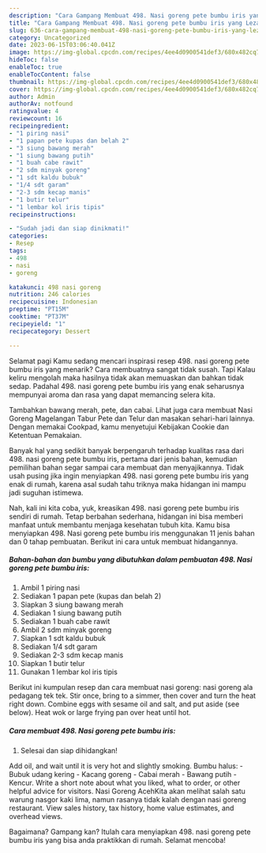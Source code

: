 ```yaml
---
description: "Cara Gampang Membuat 498. Nasi goreng pete bumbu iris yang Lezat Sekali}"
title: "Cara Gampang Membuat 498. Nasi goreng pete bumbu iris yang Lezat Sekali}"
slug: 636-cara-gampang-membuat-498-nasi-goreng-pete-bumbu-iris-yang-lezat-sekali
category: Uncategorized
date: 2023-06-15T03:06:40.041Z
image: https://img-global.cpcdn.com/recipes/4ee4d0900541def3/680x482cq70/498-nasi-goreng-pete-bumbu-iris-foto-resep-utama.jpg
hideToc: false
enableToc: true
enableTocContent: false
thumbnail: https://img-global.cpcdn.com/recipes/4ee4d0900541def3/680x482cq70/498-nasi-goreng-pete-bumbu-iris-foto-resep-utama.jpg
cover: https://img-global.cpcdn.com/recipes/4ee4d0900541def3/680x482cq70/498-nasi-goreng-pete-bumbu-iris-foto-resep-utama.jpg
author: Admin
authorAv: notfound
ratingvalue: 4
reviewcount: 16
recipeingredient:
- "1 piring nasi"
- "1 papan pete kupas dan belah 2"
- "3 siung bawang merah"
- "1 siung bawang putih"
- "1 buah cabe rawit"
- "2 sdm minyak goreng"
- "1 sdt kaldu bubuk"
- "1/4 sdt garam"
- "2-3 sdm kecap manis"
- "1 butir telur"
- "1 lembar kol iris tipis"
recipeinstructions:

- "Sudah jadi dan siap dinikmati!"
categories:
- Resep
tags:
- 498
- nasi
- goreng

katakunci: 498 nasi goreng 
nutrition: 246 calories
recipecuisine: Indonesian
preptime: "PT15M"
cooktime: "PT37M"
recipeyield: "1"
recipecategory: Dessert

---
```



Selamat pagi Kamu sedang mencari inspirasi resep 498. nasi goreng pete bumbu iris yang menarik? Cara membuatnya sangat tidak susah. Tapi Kalau keliru mengolah maka hasilnya tidak akan memuaskan dan bahkan tidak sedap. Padahal 498. nasi goreng pete bumbu iris yang enak seharusnya mempunyai aroma dan rasa yang dapat memancing selera kita.


Tambahkan bawang merah, pete, dan cabai. Lihat juga cara membuat Nasi Goreng Magelangan Tabur Pete dan Telur dan masakan sehari-hari lainnya. Dengan memakai Cookpad, kamu menyetujui Kebijakan Cookie dan Ketentuan Pemakaian.

Banyak hal yang sedikit banyak berpengaruh terhadap kualitas rasa dari 498. nasi goreng pete bumbu iris, pertama dari jenis bahan, kemudian pemilihan bahan segar sampai cara membuat dan menyajikannya. Tidak usah pusing jika ingin menyiapkan 498. nasi goreng pete bumbu iris yang enak di rumah, karena asal sudah tahu triknya maka hidangan ini mampu jadi suguhan istimewa.


Nah, kali ini kita coba, yuk, kreasikan 498. nasi goreng pete bumbu iris sendiri di rumah. Tetap berbahan sederhana, hidangan ini bisa memberi manfaat untuk membantu menjaga kesehatan tubuh kita. Kamu bisa menyiapkan 498. Nasi goreng pete bumbu iris menggunakan 11 jenis bahan dan 0 tahap pembuatan. Berikut ini cara untuk membuat hidangannya.

<!--inarticleads1-->

##### Bahan-bahan dan bumbu yang dibutuhkan dalam pembuatan 498. Nasi goreng pete bumbu iris:

1. Ambil 1 piring nasi
1. Sediakan 1 papan pete (kupas dan belah 2)
1. Siapkan 3 siung bawang merah
1. Sediakan 1 siung bawang putih
1. Sediakan 1 buah cabe rawit
1. Ambil 2 sdm minyak goreng
1. Siapkan 1 sdt kaldu bubuk
1. Sediakan 1/4 sdt garam
1. Sediakan 2-3 sdm kecap manis
1. Siapkan 1 butir telur
1. Gunakan 1 lembar kol iris tipis


Berikut ini kumpulan resep dan cara membuat nasi goreng: nasi goreng ala pedagang tek tek. Stir once, bring to a simmer, then cover and turn the heat right down. Combine eggs with sesame oil and salt, and put aside (see below). Heat wok or large frying pan over heat until hot. 

<!--inarticleads2-->

##### Cara membuat 498. Nasi goreng pete bumbu iris:


1. Selesai dan siap dihidangkan!

Add oil, and wait until it is very hot and slightly smoking. Bumbu halus: - Bubuk udang kering - Kacang goreng - Cabai merah - Bawang putih - Kencur. Write a short note about what you liked, what to order, or other helpful advice for visitors. Nasi Goreng AcehKita akan melihat salah satu warung nasgor kaki lima, namun rasanya tidak kalah dengan nasi goreng restaurant. View sales history, tax history, home value estimates, and overhead views. 

Bagaimana? Gampang kan? Itulah cara menyiapkan 498. nasi goreng pete bumbu iris yang bisa anda praktikkan di rumah. Selamat mencoba!
